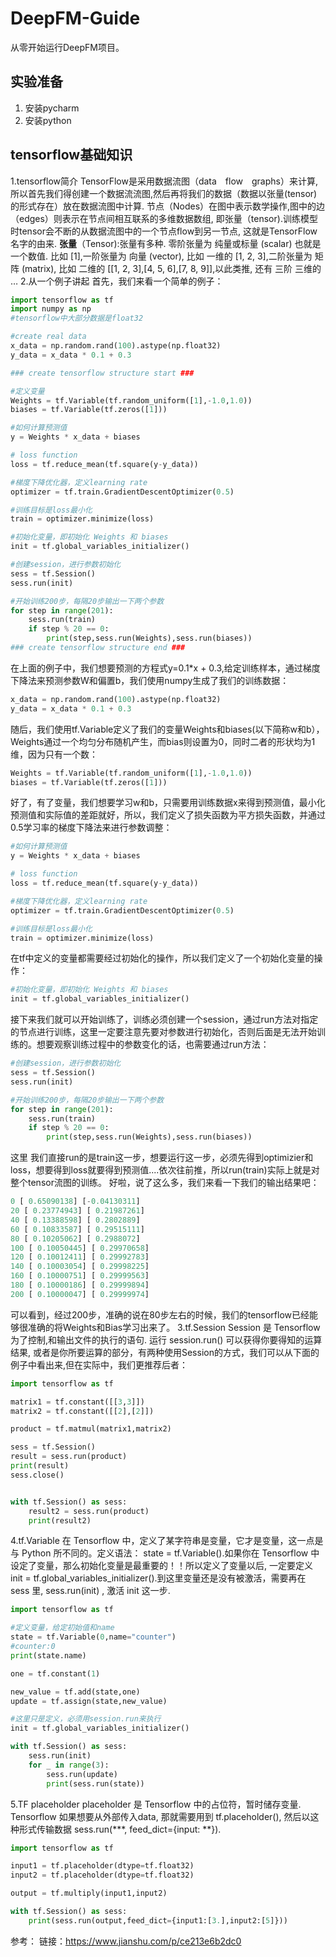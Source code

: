 # DeepFM-Guide
从零开始运行DeepFM项目。
## 实验准备
1. 安装pycharm
2. 安装python
## tensorflow基础知识
1.tensorflow简介
TensorFlow是采用数据流图（data　flow　graphs）来计算, 所以首先我们得创建一个数据流流图,然后再将我们的数据（数据以张量(tensor)的形式存在）放在数据流图中计算. 节点（Nodes）在图中表示数学操作,图中的边（edges）则表示在节点间相互联系的多维数据数组, 即张量（tensor).训练模型时tensor会不断的从数据流图中的一个节点flow到另一节点, 这就是TensorFlow名字的由来.
**张量**（Tensor):张量有多种. 零阶张量为 纯量或标量 (scalar) 也就是一个数值. 比如 [1],一阶张量为 向量 (vector), 比如 一维的 [1, 2, 3],二阶张量为 矩阵 (matrix), 比如 二维的 [[1, 2, 3],[4, 5, 6],[7, 8, 9]],以此类推, 还有 三阶 三维的 …
2.从一个例子讲起
首先，我们来看一个简单的例子：
```python
import tensorflow as tf
import numpy as np
#tensorflow中大部分数据是float32

#create real data
x_data = np.random.rand(100).astype(np.float32)
y_data = x_data * 0.1 + 0.3

### create tensorflow structure start ###

#定义变量
Weights = tf.Variable(tf.random_uniform([1],-1.0,1.0))
biases = tf.Variable(tf.zeros([1]))

#如何计算预测值
y = Weights * x_data + biases

# loss function
loss = tf.reduce_mean(tf.square(y-y_data))

#梯度下降优化器，定义learning rate
optimizer = tf.train.GradientDescentOptimizer(0.5)

#训练目标是loss最小化
train = optimizer.minimize(loss)

#初始化变量，即初始化 Weights 和 biases
init = tf.global_variables_initializer()

#创建session，进行参数初始化
sess = tf.Session()
sess.run(init)

#开始训练200步，每隔20步输出一下两个参数
for step in range(201):
    sess.run(train)
    if step % 20 == 0:
        print(step,sess.run(Weights),sess.run(biases))
### create tensorflow structure end ###
```
在上面的例子中，我们想要预测的方程式y=0.1*x + 0.3,给定训练样本，通过梯度下降法来预测参数W和偏置b，我们使用numpy生成了我们的训练数据：
```python
x_data = np.random.rand(100).astype(np.float32)
y_data = x_data * 0.1 + 0.3
```
随后，我们使用tf.Variable定义了我们的变量Weights和biases(以下简称w和b），Weights通过一个均匀分布随机产生，而bias则设置为0，同时二者的形状均为1维，因为只有一个数：
```python
Weights = tf.Variable(tf.random_uniform([1],-1.0,1.0))
biases = tf.Variable(tf.zeros([1]))
```
好了，有了变量，我们想要学习w和b，只需要用训练数据x来得到预测值，最小化预测值和实际值的差距就好，所以，我们定义了损失函数为平方损失函数，并通过0.5学习率的梯度下降法来进行参数调整：
```python
#如何计算预测值
y = Weights * x_data + biases

# loss function
loss = tf.reduce_mean(tf.square(y-y_data))

#梯度下降优化器，定义learning rate
optimizer = tf.train.GradientDescentOptimizer(0.5)

#训练目标是loss最小化
train = optimizer.minimize(loss)
```
在tf中定义的变量都需要经过初始化的操作，所以我们定义了一个初始化变量的操作：
```python
#初始化变量，即初始化 Weights 和 biases
init = tf.global_variables_initializer()
```
接下来我们就可以开始训练了，训练必须创建一个session，通过run方法对指定的节点进行训练，这里一定要注意先要对参数进行初始化，否则后面是无法开始训练的。想要观察训练过程中的参数变化的话，也需要通过run方法：
```python
#创建session，进行参数初始化
sess = tf.Session()
sess.run(init)

#开始训练200步，每隔20步输出一下两个参数
for step in range(201):
    sess.run(train)
    if step % 20 == 0:
        print(step,sess.run(Weights),sess.run(biases))
```
这里 我们直接run的是train这一步，想要运行这一步，必须先得到optimizier和loss，想要得到loss就要得到预测值....依次往前推，所以run(train)实际上就是对整个tensor流图的训练。
好啦，说了这么多，我们来看一下我们的输出结果吧：
```python
0 [ 0.65090138] [-0.04130311]
20 [ 0.23774943] [ 0.21987261]
40 [ 0.13388598] [ 0.2802889]
60 [ 0.10833587] [ 0.29515111]
80 [ 0.10205062] [ 0.2988072]
100 [ 0.10050445] [ 0.29970658]
120 [ 0.10012411] [ 0.29992783]
140 [ 0.10003054] [ 0.29998225]
160 [ 0.10000751] [ 0.29999563]
180 [ 0.10000186] [ 0.29999894]
200 [ 0.10000047] [ 0.29999974]
```
可以看到，经过200步，准确的说在80步左右的时候，我们的tensorflow已经能够很准确的将Weights和Bias学习出来了。
3.tf.Session 
Session 是 Tensorflow 为了控制,和输出文件的执行的语句. 运行 session.run() 可以获得你要得知的运算结果, 或者是你所要运算的部分，有两种使用Session的方式，我们可以从下面的例子中看出来,但在实际中，我们更推荐后者：
```python
import tensorflow as tf

matrix1 = tf.constant([[3,3]])
matrix2 = tf.constant([[2],[2]])

product = tf.matmul(matrix1,matrix2)

sess = tf.Session()
result = sess.run(product)
print(result)
sess.close()


with tf.Session() as sess:
    result2 = sess.run(product)
    print(result2)
```
4.tf.Variable
在 Tensorflow 中，定义了某字符串是变量，它才是变量，这一点是与 Python 所不同的。定义语法： state = tf.Variable().如果你在 Tensorflow 中设定了变量，那么初始化变量是最重要的！！所以定义了变量以后, 一定要定义 init = tf.global_variables_initializer().到这里变量还是没有被激活，需要再在 sess 里, sess.run(init) , 激活 init 这一步.
```python
import tensorflow as tf

#定义变量，给定初始值和name
state = tf.Variable(0,name="counter")
#counter:0
print(state.name)

one = tf.constant(1)

new_value = tf.add(state,one)
update = tf.assign(state,new_value)

#这里只是定义，必须用session.run来执行
init = tf.global_variables_initializer()

with tf.Session() as sess:
    sess.run(init)
    for _ in range(3):
        sess.run(update)
        print(sess.run(state))
```
5.TF placeholder
placeholder 是 Tensorflow 中的占位符，暂时储存变量.
Tensorflow 如果想要从外部传入data, 那就需要用到 tf.placeholder(), 然后以这种形式传输数据 sess.run(***, feed_dict={input: **}).
```python
import tensorflow as tf

input1 = tf.placeholder(dtype=tf.float32)
input2 = tf.placeholder(dtype=tf.float32)

output = tf.multiply(input1,input2)

with tf.Session() as sess:
    print(sess.run(output,feed_dict={input1:[3.],input2:[5]}))
```
参考：
链接：https://www.jianshu.com/p/ce213e6b2dc0
